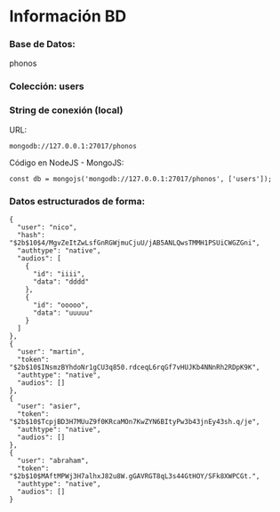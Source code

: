 # Información BD
### Base de Datos:
phonos
### Colección: users
### String de conexión (local)
URL: 
```
mongodb://127.0.0.1:27017/phonos
```
Código en NodeJS - MongoJS:
```
const db = mongojs('mongodb://127.0.0.1:27017/phonos', ['users']);
```
### Datos estructurados de forma:
```
{
  "user": "nico",
  "hash": "$2b$10$4/MgvZeItZwLsfGnRGWjmuCjuU/jAB5ANLQwsTMMH1PSUiCWGZGni",
  "authtype": "native",
  "audios": [
	{
	  "id": "iiii",
	  "data": "dddd"
	},
	{
	  "id": "ooooo",
	  "data": "uuuuu"
	}
  ]
},
{
  "user": "martin",
  "token": "$2b$10$INsmzBYhdoNr1gCU3q850.rdceqL6rqGf7vHUJKb4NNnRh2RDpK9K",
  "authtype": "native",
  "audios": []
},
{
  "user": "asier",
  "token": "$2b$10$TcpjBD3H7MUuZ9f0KRcaMOn7KwZYN6BItyPw3b43jnEy43sh.q/je",
  "authtype": "native",
  "audios": []
},
{
  "user": "abraham",
  "token": "$2b$10$MAftMPWj3H7alhxJ82u8W.gGAVRGT8qL3s44GtHOY/SFk8XWPCGt.",
  "authtype": "native",
  "audios": []
}
```